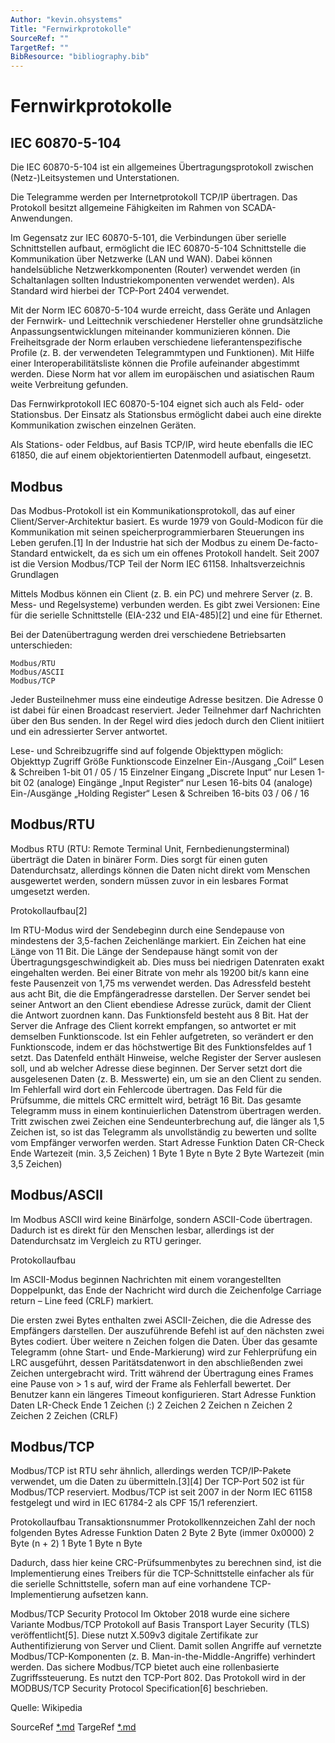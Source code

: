 ```yaml
---
Author: "kevin.ohsystems"
Title: "Fernwirkprotokolle"
SourceRef: "" 
TargetRef: ""
BibResource: "bibliography.bib"
---
```


# Fernwirkprotokolle 

## IEC 60870-5-104

Die IEC 60870-5-104 ist ein allgemeines Übertragungsprotokoll zwischen (Netz-)Leitsystemen und Unterstationen.

Die Telegramme werden per Internetprotokoll TCP/IP übertragen. Das Protokoll besitzt allgemeine Fähigkeiten im Rahmen von SCADA-Anwendungen.

Im Gegensatz zur IEC 60870-5-101, die Verbindungen über serielle Schnittstellen aufbaut, ermöglicht die IEC 60870-5-104 Schnittstelle die Kommunikation über Netzwerke (LAN und WAN). Dabei können handelsübliche Netzwerkkomponenten (Router) verwendet werden (in Schaltanlagen sollten Industriekomponenten verwendet werden). Als Standard wird hierbei der TCP-Port 2404 verwendet.

Mit der Norm IEC 60870-5-104 wurde erreicht, dass Geräte und Anlagen der Fernwirk- und Leittechnik verschiedener Hersteller ohne grundsätzliche Anpassungsentwicklungen miteinander kommunizieren können. Die Freiheitsgrade der Norm erlauben verschiedene lieferantenspezifische Profile (z. B. der verwendeten Telegrammtypen und Funktionen). Mit Hilfe einer Interoperabilitätsliste können die Profile aufeinander abgestimmt werden. Diese Norm hat vor allem im europäischen und asiatischen Raum weite Verbreitung gefunden.

Das Fernwirkprotokoll IEC 60870-5-104 eignet sich auch als Feld- oder Stationsbus. Der Einsatz als Stationsbus ermöglicht dabei auch eine direkte Kommunikation zwischen einzelnen Geräten.

Als Stations- oder Feldbus, auf Basis TCP/IP, wird heute ebenfalls die IEC 61850, die auf einem objektorientierten Datenmodell aufbaut, eingesetzt. 

## Modbus 

Das Modbus-Protokoll ist ein Kommunikationsprotokoll, das auf einer Client/Server-Architektur basiert. Es wurde 1979 von Gould-Modicon für die Kommunikation mit seinen speicherprogrammierbaren Steuerungen ins Leben gerufen.[1] In der Industrie hat sich der Modbus zu einem De-facto-Standard entwickelt, da es sich um ein offenes Protokoll handelt. Seit 2007 ist die Version Modbus/TCP Teil der Norm IEC 61158.
Inhaltsverzeichnis
Grundlagen

Mittels Modbus können ein Client (z. B. ein PC) und mehrere Server (z. B. Mess- und Regelsysteme) verbunden werden. Es gibt zwei Versionen: Eine für die serielle Schnittstelle (EIA-232 und EIA-485)[2] und eine für Ethernet.

Bei der Datenübertragung werden drei verschiedene Betriebsarten unterschieden:

    Modbus/RTU
    Modbus/ASCII
    Modbus/TCP

Jeder Busteilnehmer muss eine eindeutige Adresse besitzen. Die Adresse 0 ist dabei für einen Broadcast reserviert. Jeder Teilnehmer darf Nachrichten über den Bus senden. In der Regel wird dies jedoch durch den Client initiiert und ein adressierter Server antwortet.

Lese- und Schreibzugriffe sind auf folgende Objekttypen möglich:
Objekttyp   Zugriff     Größe   Funktionscode
Einzelner Ein-/Ausgang „Coil“   Lesen & Schreiben   1-bit   01 / 05 / 15
Einzelner Eingang „Discrete Input“  nur Lesen   1-bit   02
(analoge) Eingänge „Input Register“     nur Lesen   16-bits     04
(analoge) Ein-/Ausgänge „Holding Register“  Lesen & Schreiben   16-bits     03 / 06 / 16

## Modbus/RTU

Modbus RTU (RTU: Remote Terminal Unit, Fernbedienungsterminal) überträgt die Daten in binärer Form. Dies sorgt für einen guten Datendurchsatz, allerdings können die Daten nicht direkt vom Menschen ausgewertet werden, sondern müssen zuvor in ein lesbares Format umgesetzt werden.

Protokollaufbau[2]

Im RTU-Modus wird der Sendebeginn durch eine Sendepause von mindestens der 3,5-fachen Zeichenlänge markiert. Ein Zeichen hat eine Länge von 11 Bit. Die Länge der Sendepause hängt somit von der Übertragungsgeschwindigkeit ab. Dies muss bei niedrigen Datenraten exakt eingehalten werden. Bei einer Bitrate von mehr als 19200 bit/s kann eine feste Pausenzeit von 1,75 ms verwendet werden. Das Adressfeld besteht aus acht Bit, die die Empfängeradresse darstellen. Der Server sendet bei seiner Antwort an den Client ebendiese Adresse zurück, damit der Client die Antwort zuordnen kann. Das Funktionsfeld besteht aus 8 Bit. Hat der Server die Anfrage des Client korrekt empfangen, so antwortet er mit demselben Funktionscode. Ist ein Fehler aufgetreten, so verändert er den Funktionscode, indem er das höchstwertige Bit des Funktionsfeldes auf 1 setzt. Das Datenfeld enthält Hinweise, welche Register der Server auslesen soll, und ab welcher Adresse diese beginnen. Der Server setzt dort die ausgelesenen Daten (z. B. Messwerte) ein, um sie an den Client zu senden. Im Fehlerfall wird dort ein Fehlercode übertragen. Das Feld für die Prüfsumme, die mittels CRC ermittelt wird, beträgt 16 Bit. Das gesamte Telegramm muss in einem kontinuierlichen Datenstrom übertragen werden. Tritt zwischen zwei Zeichen eine Sendeunterbrechung auf, die länger als 1,5 Zeichen ist, so ist das Telegramm als unvollständig zu bewerten und sollte vom Empfänger verworfen werden.
Start   Adresse     Funktion    Daten   CR-Check    Ende
Wartezeit (min. 3,5 Zeichen)    1 Byte  1 Byte  n Byte  2 Byte  Wartezeit (min 3,5 Zeichen)

## Modbus/ASCII

Im Modbus ASCII wird keine Binärfolge, sondern ASCII-Code übertragen. Dadurch ist es direkt für den Menschen lesbar, allerdings ist der Datendurchsatz im Vergleich zu RTU geringer.

Protokollaufbau

Im ASCII-Modus beginnen Nachrichten mit einem vorangestellten Doppelpunkt, das Ende der Nachricht wird durch die Zeichenfolge Carriage return – Line feed (CRLF) markiert.

Die ersten zwei Bytes enthalten zwei ASCII-Zeichen, die die Adresse des Empfängers darstellen. Der auszuführende Befehl ist auf den nächsten zwei Bytes codiert. Über weitere n Zeichen folgen die Daten. Über das gesamte Telegramm (ohne Start- und Ende-Markierung) wird zur Fehlerprüfung ein LRC ausgeführt, dessen Paritätsdatenwort in den abschließenden zwei Zeichen untergebracht wird. Tritt während der Übertragung eines Frames eine Pause von > 1 s auf, wird der Frame als Fehlerfall bewertet. Der Benutzer kann ein längeres Timeout konfigurieren.
Start   Adresse     Funktion    Daten   LR-Check    Ende
1 Zeichen (:)   2 Zeichen   2 Zeichen   n Zeichen   2 Zeichen   2 Zeichen (CRLF)

## Modbus/TCP

Modbus/TCP ist RTU sehr ähnlich, allerdings werden TCP/IP-Pakete verwendet, um die Daten zu übermitteln.[3][4] Der TCP-Port 502 ist für Modbus/TCP reserviert. Modbus/TCP ist seit 2007 in der Norm IEC 61158 festgelegt und wird in IEC 61784-2 als CPF 15/1 referenziert.

Protokollaufbau
Transaktionsnummer  Protokollkennzeichen    Zahl der noch folgenden Bytes   Adresse     Funktion    Daten
2 Byte  2 Byte (immer 0x0000)   2 Byte (n + 2)  1 Byte  1 Byte  n Byte

Dadurch, dass hier keine CRC-Prüfsummenbytes zu berechnen sind, ist die Implementierung eines Treibers für die TCP-Schnittstelle einfacher als für die serielle Schnittstelle, sofern man auf eine vorhandene TCP-Implementierung aufsetzen kann.

Modbus/TCP Security Protocol
Im Oktober 2018 wurde eine sichere Variante Modbus/TCP Protokoll auf Basis Transport Layer Security (TLS) veröffentlicht[5]. Diese nutzt X.509v3 digitale Zertifikate zur Authentifizierung von Server und Client. Damit sollen Angriffe auf vernetzte Modbus/TCP-Komponenten (z. B. Man-in-the-Middle-Angriffe) verhindert werden. Das sichere Modbus/TCP bietet auch eine rollenbasierte Zugriffssteuerung. Es nutzt den TCP-Port 802. Das Protokoll wird in der MODBUS/TCP Security Protocol Specification[6] beschrieben. 

Quelle: Wikipedia

SourceRef [*.md](*.md)
TargeRef [*.md](*.md)

